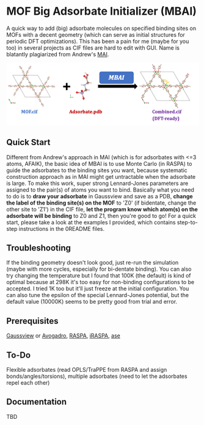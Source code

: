 # MOF Big Adsorbate Initializer (MBAI)
A quick way to add (big) adsorbate molecules on specified binding sites on MOFs with a decent geometry (which can serve as initial structures for periodic DFT optimizations). This has been a pain for me (maybe for you too) in several projects as CIF files are hard to edit with GUI. Name is blatantly plagiarized from Andrew's [MAI](https://github.com/arosen93/mof-adsorbate-initializer).

![TOC](toc.png)

## Quick Start
Different from Andrew's approach in MAI (which is for adsorbates with <=3 atoms, AFAIK), the basic idea of MBAI is to use Monte Carlo (in RASPA) to guide the adsorbates to the binding sites you want, because systematic construction approach as in MAI might get untractable when the adsorbate is large. To make this work, super strong Lennard-Jones parameters are assigned to the pair(s) of atoms you want to bind.  Basically what you need to do is to **draw your adsorbate** in Gaussview and save as a PDB, **change the label of the binding site(s) on the MOF** to 'Z0' (if bidentate, change the other site to 'Z1') in the CIF file, **let the program know which atom(s) on the adsorbate will be binding** to Z0 and Z1, then you're good to go! For a quick start, please take a look at the examples I provided, which contains step-to-step instructions in the 0README files.

## Troubleshooting
If the binding geometry doesn't look good, just re-run the simulation (maybe with more cycles, especially for bi-dentate binding). You can also try changing the temperature but I found that 100K (the default) is kind of optimal because at 298K it's too easy for non-binding configurations to be accepted. I tried 1K too but it'll just freeze at the initial configuration. You can also tune the epsilon of the special Lennard-Jones potential, but the default value (10000K) seems to be pretty good from trial and error.

## Prerequisites
[Gaussview](https://gaussian.com/gaussview6/) or [Avogadro](https://avogadro.cc/), [RASPA](https://www.iraspa.org/RASPA/index.html), [iRASPA](https://www.iraspa.org/iRASPA/index.html), [ase](https://wiki.fysik.dtu.dk/ase/)

## To-Do
Flexible adsorbates (read OPLS/TraPPE from RASPA and assign bonds/angles/torsions), multiple adsorbates (need to let the adsorbates repel each other)

## Documentation
TBD
